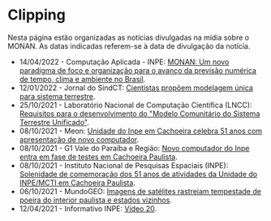 # Clipping

Nesta página estão organizadas as notícias divulgadas na mídia sobre o MONAN. As datas indicadas referem-se à data de divulgação da notícia.

* 14/04/2022 - Computação Aplicada - INPE: [MONAN: Um novo paradigma de foco e organização para o avanço da previsão numérica de tempo, clima e ambiente no Brasil](https://www.facebook.com/PGCAPINPE/photos/a.322786695163393/1154753311966723/).
* 12/01/2022 - Jornal do SindCT: [Cientistas propõem modelagem única para sistema terrestre](https://sindct.org.br/sindct/comunicacao/jornal-do-sindct/cientistas-propoem-modelagem-unica-para-sistema-terrestre/).
* 25/10/2021 - Laboratório Nacional de Computação Científica (LNCC): [Requisitos para o desenvolvimento do "Modelo Comunitário do Sistema Terrestre Unificado"](https://www.gov.br/lncc/pt-br/assuntos/eventos/seminarios/modelo-comunitario-do-sistema-terrestre-unificado).
* 08/10/2021 - Meon: [Unidade do Inpe em Cachoeira celebra 51 anos com apresentação de novo computador](https://www.meon.com.br/noticias/rmvale/unidade-do-inpe-em-cachoeira-celebra-51-anos-com-apresentacao-de-novo-computador).
* 08/10/2021 - G1 Vale do Paraíba e Região: [Novo computador do Inpe entra em fase de testes em Cachoeira Paulista](https://g1.globo.com/sp/vale-do-paraiba-regiao/noticia/2021/10/08/novo-computador-do-inpe-entra-em-fase-de-testes-em-cachoeira-paulista.ghtml).
* 08/10/2021 - Instituto Nacional de Pesquisas Espaciais (INPE): [Solenidade de comemoração dos 51 anos de atividades da Unidade do INPE/MCTI em Cachoeira Paulista](https://www.gov.br/inpe/pt-br/assuntos/ultimas-noticias/solenidade-de-comemoracao-dos-51-anos-de-atividades-da-unidade-do-inpe-mcti-em-cachoeira-paulista).
* 06/10/2021 - MundoGEO: [Imagens de satélites rastreiam tempestade de poeira do interior paulista e estados vizinhos](https://mundogeo.com/2021/10/06/imagens-de-satelites-rastreiam-tempestade-de-poeira-do-interior-paulista-e-estados-vizinhos/).
* 12/04/2021 - Informativo INPE: [Vídeo 20](https://youtu.be/sDzXkeQyzxw?t=75).
